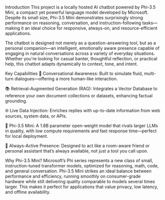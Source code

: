 Introduction
This project is a locally hosted AI chatbot powered by Phi-3.5 Mini, a compact yet powerful language model developed by Microsoft. Despite its small size, Phi-3.5 Mini demonstrates surprisingly strong performance on reasoning, conversation, and instruction-following tasks—making it an ideal choice for responsive, always-on, and resource-efficient applications.

The chatbot is designed not merely as a question-answering tool, but as a personal companion—an intelligent, emotionally aware presence capable of engaging in natural conversations across a variety of everyday situations. Whether you're looking for casual banter, thoughtful reflection, or practical help, this chatbot adapts dynamically to context, tone, and intent.

Key Capabilities
💬 Conversational Awareness: Built to simulate fluid, multi-turn dialogues—offering a more human-like interaction.

📚 Retrieval-Augmented Generation (RAG): Integrates a Vector Database to reference your own document collections or datasets, enhancing factual grounding.

🌐 Live Data Injection: Enriches replies with up-to-date information from web sources, system data, or APIs.

🧠 Phi-3.5 Mini: A 1.8B parameter open-weight model that rivals larger LLMs in quality, with low compute requirements and fast response time—perfect for local deployment.

🤖 Always-Active Presence: Designed to act like a room-aware friend or personal assistant that’s always available, not just a tool you call upon.

Why Phi-3.5 Mini?
Microsoft’s Phi series represents a new class of small, instruction-tuned transformer models, optimized for reasoning, math, code, and general conversation. Phi-3.5 Mini strikes an ideal balance between performance and efficiency, running smoothly on consumer-grade hardware while still delivering quality comparable to models several times larger. This makes it perfect for applications that value privacy, low latency, and offline availability.
